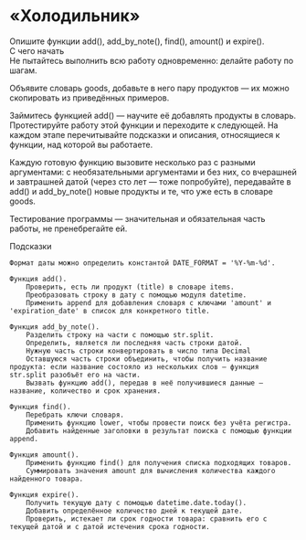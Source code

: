 # «Холодильник»

Опишите функции add(), add_by_note(), find(), amount() и expire().    
С чего начать    
Не пытайтесь выполнить всю работу одновременно: делайте работу по шагам.     

Объявите словарь goods, добавьте в него пару продуктов — их можно скопировать из приведённых примеров.     

Займитесь функцией add() — научите её добавлять продукты в словарь. Протестируйте работу этой функции и переходите к следующей. На каждом этапе перечитывайте     подсказки и описания, относящиеся к функции, над которой вы работаете.    

Каждую готовую функцию вызовите несколько раз с разными аргументами: с необязательными аргументами и без них, со вчерашней и завтрашней датой (через сто лет — тоже  попробуйте), передавайте в add() и add_by_note() новые продукты и те, что уже есть в словаре goods. 

Тестирование программы — значительная и обязательная часть работы, не пренебрегайте ей.    

Подсказки

    Формат даты можно определить константой DATE_FORMAT = '%Y-%m-%d'.
    
    Функция add(). 
        Проверить, есть ли продукт (title) в словаре items.
        Преобразовать строку в дату с помощью модуля datetime.
        Применить append для добавления словаря с ключами 'amount' и 'expiration_date' в список для конкретного title.
        
    Функция add_by_note(). 
        Разделить строку на части с помощью str.split.
        Определить, является ли последняя часть строки датой.
        Нужную часть строки конвертировать в число типа Decimal
        Оставшуюся часть строки объединить, чтобы получить название продукта: если название состояло из нескольких слов — функция str.split разобъёт его на части.
        Вызвать функцию add(), передав в неё получившиеся данные — название, количество и срок хранения.
    
    Функция find(). 
        Перебрать ключи словаря.
        Применить функцию lower, чтобы провести поиск без учёта регистра.
        Добавить найденные заголовки в результат поиска с помощью функции append.
    
    Функция amount(). 
        Применить функцию find() для получения списка подходящих товаров.
        Суммировать значения amount для вычисления количества каждого найденного товара.
        
    Функция expire().
        Получить текущую дату с помощью datetime.date.today().
        Добавить определённое количество дней к текущей дате.
        Проверить, истекает ли срок годности товара: сравнить его с текущей датой и с датой истечения срока годности.
